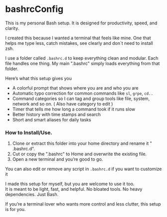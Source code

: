 # bashrcConfig

This is my personal Bash setup. It is designed for productivity, speed, and clarity.

I created this because I wanted a terminal that feels like mine. One that helps me type less, catch mistakes, see clearly and don`t need to install zsh.

I use a folder called `.bashrc.d` to keep everything clean and modular. Each file handles one thing. My main ".bashrc" simply loads everything from that folder.

Here’s what this setup gives you

- A colorful prompt that shows where you are and who you are
- Automatic typo correction for common commands like `sl`, `grpe`, `cd..`
- Command categories so I can tag and group tools like file, system, network and so on. ( Also have category to edit )
- Timer that tells me how long a command took if it runs slow
- Better history with time stamps and search
- Short and smart aliases for daily tasks

### How to Install/Use.

1. Clone or extract this folder into your home directory and rename it " .bashrc.d".
2. Cut or copy the ".bashrc" to Home and overwrite the existing file.
3. Open a new terminal and you’re good to go.

You can also edit or remove any script in `.bashrc.d` if you want to customize it

I made this setup for myself, but you are welcome to use it too.  
It is meant to be light, fast, and helpful. No bloated tools. No heavy dependencies. Just Bash.

If you’re a terminal lover who wants more control and less clutter, this setup is for you.
